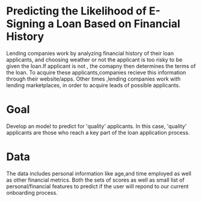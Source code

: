 # Predicting the Likelihood of E-Signing a Loan Based on Financial History


Lending companies work by analyzing financial history of their loan applicants, and choosing weather or not the applicant is too risky to be given the loan.If applicant is not , the comapny then determines the terms of the loan. To acquire these applicants,companies recieve this information through their website/apps. Other times ,lending companies work with lending marketplaces, in order to acquire leads of possible applicants.

# Goal 
Develop an model to predict for 'quality' applicants. In this case, 'quality' applicants are those who reach a key part of the loan application process.

# Data
The data includes personal information like age,and time employed as well as other financial metrics. Both the sets of scores as well as small list of personal/financial features to predict if the user will repond to our current onboarding process.


